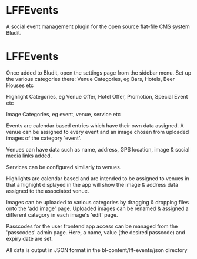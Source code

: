 # LFFEvents
A social event management plugin for the open source flat-file CMS system Bludit.

# LFFEvents
Once added to Bludit, open the settings page from the sidebar menu.  Set up the various categories there: 
Venue Categories, eg Bars, Hotels, Beer Houses etc

Highlight Categories, eg Venue Offer, Hotel Offer, Promotion, Special Event etc

Image Categories, eg event, venue, service etc

Events are calendar based entries which have their own data assigned.  A venue can be assigned to every event and an image chosen from uploaded images of the category 'event'.

Venues can have data such as name, address, GPS location, image & social media links added.

Services can be configured similarly to venues.

Highlights are calendar based and are intended to be assigned to venues in that a highight displayed in the app will show the image & address data assigned to the associated venue.

Images can be uploaded to various categories by dragging & dropping files onto the 'add image' page.  Uploaded images can be renamed & assigned a different category in each image's 'edit' page.

Passcodes for the user frontend app access can be managed from the 'passcodes' admin page.  Here, a name, value (the desired passcode) and expiry date are set.

All data is output in JSON format in the bl-content/lff-events/json directory

